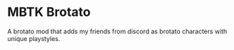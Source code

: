 
# MBTK Brotato

A brotato mod that adds my friends from discord as brotato characters with unique playstyles.

